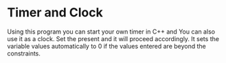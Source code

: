 # Timer and Clock
Using this program you can start your own timer in C++ and You can also use it as a clock. Set the present and it will proceed accordingly. It sets the variable values automatically to 0 if the values entered are beyond the constraints.
